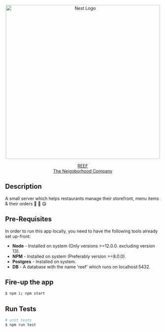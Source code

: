 <p align="center">
  <a href="https://www.reeftechnology.com/" target="blank">
    <img src="https://reeftechnology.com/api/uploads/illustration_homepage_REEF_new_578222f16f.jpg" width="500" alt="Nest Logo" />
  </a>
</p>

<p align="center">
  <a href="https://www.reeftechnology.com/" target="_blank">
    REEF <br/>
    The Neigoborhood Company
  </a>
</p>
<p align="center">

## Description

A small server which helps restaurants manage their storefront, menu items & their orders 🍴 🚚 😋

## Pre-Requisites

In order to run this app locally, you need to have the following tools already set up-front:
  * **Node** - Installed on system (Only versions >=12.0.0. excluding version 13).
  * **NPM** - Installed on system (Preferably version >=8.0.0).
  * **Postgres** - Installed on system.
  * **DB** - A database with the name 'reef' which runs on localhost:5432.

## Fire-up the app

```bash
$ npm i; npm start
```

## Run Tests

```bash
# unit tests
$ npm run test
```
